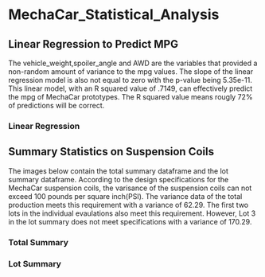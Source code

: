 # MechaCar_Statistical_Analysis

## Linear Regression to Predict MPG
The vehicle_weight,spoiler_angle and AWD are the variables that provided a non-random amount of variance to the mpg values. The slope of the linear regression model is also not equal to zero with the p-value being 5.35e-11. This linear model, with an R squared value of .7149, can effectively predict the mpg of MechaCar prototypes. The R squared value means rougly 72% of predictions will be correct.

### Linear Regression


## Summary Statistics on Suspension Coils
The images below contain the total summary dataframe and the lot summary dataframe. According to the design specifications for the MechaCar suspension coils, the varisance of the suspension coils can not exceed 100 pounds per square inch(PSI). The variance data of the total production meets this requirement with a variance of 62.29. The first two lots in the individual evaulations also meet this requirement. However, Lot 3 in the lot summary does not meet specifications with a variance of 170.29.

### Total Summary


### Lot Summary

